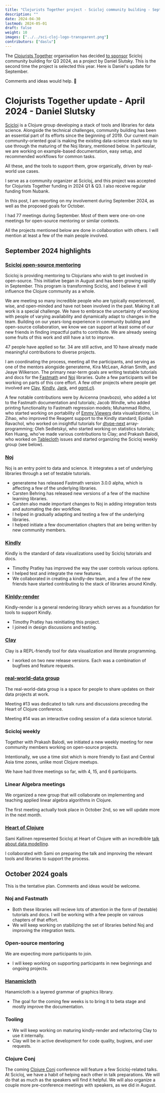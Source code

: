 ```yaml
---
title: "Clojurists Together project - Scicloj community building - September 2024 update"
description: ""
date: 2024-04-30
lastmod: 2024-05-01
draft: false
weight: 10
images: ["../../sci-cloj-logo-transparent.png"]
contributors: ["daslu"]
---
```


The [Clojurists Together](https://www.clojuriststogether.org/) organisation has decided [to sponsor](https://www.clojuriststogether.org/news/q3-2024-funding-announcement/) Scicloj community building for Q3 2024, as a project by Daniel Slutsky. This is the second time the project is selected this year. Here is Daniel's update for September.

Comments and ideas would help. :pray: 

# Clojurists Together update - April 2024 - Daniel Slutsky

[Scicloj](https://scicloj.github.io/) is a Clojure group developing a stack of tools and libraries for data science. Alongside the technical challenges, community building has been an essential part of its efforts since the beginning of 2019. Our current main community-oriented goal is making the existing data-science stack easy to use through the maturing of the Noj library, mentioned below. In particular, we are working on example-based documentation, easy setup, and recommended workflows for common tasks.

All these, and the tools to support them, grow organically, driven by real-world use cases.

I serve as a community organizer at Scicloj, and this project was accepted for Clojurists Together funding in 2024 Q1 & Q3. I also receive regular funding from Nubank.

In this post, I am reporting on my involvement during September 2024, as well as the proposed goals for October.

I had 77 meetings during September. Most of them were one-on-one meetings for open-source mentoring or similar contexts.

All the projects mentioned below are done in collaboration with others. I will mention at least a few of the main people involved.

## September 2024 highlights

### [Scicloj open-source mentoring](https://scicloj.github.io/docs/community/groups/open-source-mentoring/)
Scicloj is providing mentoring to Clojurians who wish to get involved in open-source. This initiative began in August and has been growing rapidly in September. This program is transforming Scicloj, and I believe it will influence the Clojure community as a whole.

We are meeting so many incredible people who are typically experienced, wise, and open-minded and have not been involved in the past. Making it all work is a special challenge. We have to embrace the uncertainty of working with people of varying availability and dynamically adapt to changes in the team. Building on our years-long experience in community building and open-source collaboration, we know we can support at least some of our new friends in finding impactful paths to contribute. We are already seeing some fruits of this work and still have a lot to improve.

47 people have applied so far. 34 are still active, and 10 have already made meaningful contributions to diverse projects.

I am coordinating the process, meeting all the participants, and serving as one of the mentors alongside generateme, Kira McLean, Adrian Smith, and Jeaye Wilkerson. The primary near-term goals are writing testable tutorials and docs for the [Fastmath](https://github.com/generateme/fastmath) and [Noj](https://scicloj.github.io/noj/) libraries. Quite a few participants will be working on parts of this core effort. A few other projects where people get involved are [Clay](https://scicloj.github.io/clay/), [Kindly](https://scicloj.github.io/kindly-noted/), [Jank](https://jank-lang.org/), and [ggml.clj](https://github.com/phronmophobic/ggml.clj).

A few notable contributions were by Avicenna (mavbozo), who added a lot to the Fastmath documentation and tutorials; Jacob Windle, who added printing functionality to Fastmath regression models; Muhammad Ridho, who started working on portability of [Emmy Viewers](https://github.com/mentat-collective/emmy-viewers) data visualizations; Lin Zihao, who improved the Reagent support to the Kindly standard; Epidiah Ravachol, who worked on insightful tutorials for [dtype-next](https://github.com/cnuernber/dtype-next) array-programming; Oleh Sedletskyi, who started working on statistics tutorials; Ken Huang, who've made various contributions to Clay; and Prakash Balodi, who worked on [Tablecloth](https://scicloj.github.io/tablecloth/) issues and started organizing the Scicloj weekly group (see below).

### [Noj](https://scicloj.github.io/noj/)
Noj is an entry point to data and science. It integrates a set of underlying libraries through a set of testable tutorials.
- generateme has released Fastmath version 3.0.0 alpha, which is affecting a few of the underlying libraries.
- Carsten Behring has released new versions of a few of the machine learning libraries.
- Carsten also made important changes to Noj in adding integration tests and automating the dev workflow.
- I helped in gradually adapting and testing a few of the underlying libraries.
- I helped initiate a few documentation chapters that are being written by new community members.

### [Kindly](https://scicloj.github.io/kindly-noted/)
Kindly is the standard of data visualizations used by Scicloj tutorials and docs.
- Timothy Pratley has improved the way the user controls various options.
- I helped test and integrate the new features.
- We collaborated in creating a kindly-dev team, and a few of the new friends have started contributing to the stack of libraries around Kindly.

### [Kinldy-render](https://github.com/scicloj/kindly-render)
Kindly-render is a general rendering library which serves as a foundation for tools to support Kindly.
- Timothy Pratley has reinitiating this project.
- I joined in design discussions and testing.

### [Clay](https://scicloj.github.io/clay/)
Clay is a REPL-friendly tool for data visualization and literate programming.
- I worked on two new release versions. Each was a combination of bugfixes and feature requests.

### [real-world-data group](https://scicloj.github.io/docs/community/groups/real-world-data/)
The real-world-data group is a space for people to share updates on their data projects at work.

Meeting #13 was dedicated to talk runs and discussions preceding the Heart of Clojure conference.

Meeting #14 was an interactive coding session of a data science tutorial.

### Scicloj weekly
Together with Prakash Balodi, we initiated a new weekly meeting for new community members working on open-source projects.

Intentionally, we use a time slot which is more friendly to East and Central Asia time zones, unlike most Clojure meetups.

We have had three meetings so far, with 4, 15, and 6 participants.

### Linear Algebra meetings
We organized a new group that will collaborate on implementing and teaching applied linear algebra algorithms in Clojure.

The first meeting actually took place in October 2nd, so we will update more in the next month.

### [Heart of Clojure](https://2024.heartofclojure.eu/)
Sami Kallinen represented Scicloj at Heart of Clojure with an incredbible [talk about data modelling](https://2024.heartofclojure.eu/talks/sailing-with-scicloj-a-bayesian-adventure/).

I collaborated with Sami on preparing the talk and improving the relevant tools and libraries to support the process.

## October 2024 goals

This is the tentative plan. Comments and ideas would be welcome.

### Noj and Fastmath
- Both these libraries will recieve lots of attention in the form of (testable) tutorials and docs. I will be working with a few people on vairous chapters of that effort.
- We will keep working on stabilizing the set of libraries behind Noj and improving the integration tests.

### Open-source mentoring
We are expecting more participants to join.
- I will keep working on supporting participants in new beginnings and ongoing projects.

### [Hanamicloth](https://scicloj.github.io/hanamicloth/)
Hanamicloth is a layered grammar of graphics library.
- The goal for the coming few weeks is to bring it to beta stage and mostly improve the documentation.

### Tooling
- We will keep working on maturing kindly-render and refactoring Clay to use it internally.
- Clay will be in active development for code quality, bugixes, and user requests.

### Clojure Conj
The coming [Clojure Conj](https://2024.clojure-conj.org/) conference will feature a few Scicloj-related talks. At Scicloj, we have a habit of helping each other in talk preparations. We will do that as much as the speakers will find it helpful. We will also organize a couple more pre-conference meetings with speakers, as we did in August.
